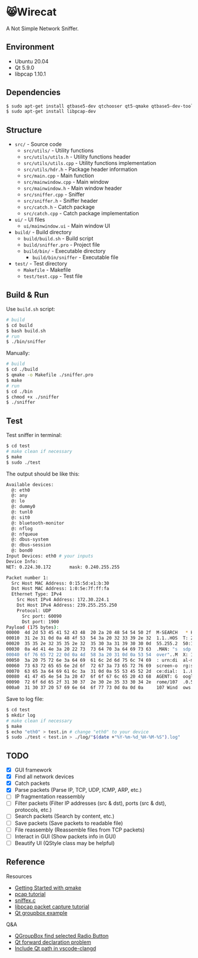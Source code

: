 :smile_cat:Wirecat
======

A Not Simple Network Sniffer.

Environment
-----
* Ubuntu 20.04
* Qt 5.9.0
* libpcap 1.10.1

Dependencies
-----
```bash
$ sudo apt-get install qtbase5-dev qtchooser qt5-qmake qtbase5-dev-tools
$ sudo apt-get install libpcap-dev
```

Structure
-----
* `src/` - Source code
  * `src/utils/` - Utility functions
  * `src/utils/utils.h` - Utility functions header
  * `src/utils/utils.cpp` - Utility functions implementation
  * `src/utils/hdr.h` - Package header information
  * `src/main.cpp` - Main function
  * `src/mainwindow.cpp` - Main window
  * `src/mainwindow.h` - Main window header
  * `src/sniffer.cpp` - Sniffer
  * `src/sniffer.h` - Sniffer header
  * `src/catch.h` - Catch package
  * `src/catch.cpp` - Catch package implementation
* `ui/` - UI files
  * `ui/mainwindow.ui` - Main window UI
* `build/` - Build directory
  * `build/build.sh` - Build script
  * `build/sniffer.pro` - Project file
  * `build/bin/` - Executable directory
    * `build/bin/sniffer` - Executable file
* `test/` - Test directory
  * `Makefile` - Makefile
  * `test/test.cpp` - Test file

Build & Run
-----

Use `build.sh` script: 


```bash
# build
$ cd build
$ bash build.sh
# run
$ ./bin/sniffer
```

Manually: 

```bash
# build
$ cd ./build
$ qmake -o Makefile ./sniffer.pro
$ make
# run
$ cd ./bin
$ chmod +x ./sniffer 
$ ./sniffer
```

Test
-----

Test sniffer in terminal: 

```bash
$ cd test
# make clean if necessary
$ make
$ sudo ./test
```

The output should be like this: 

```bash
Available devices: 
  @: eth0
  @: any
  @: lo
  @: dummy0
  @: tunl0
  @: sit0
  @: bluetooth-monitor
  @: nflog
  @: nfqueue
  @: dbus-system
  @: dbus-session
  @: bond0
Input Devices: eth0 # your inputs
Device Info:
NET: 0.224.30.172       mask: 0.240.255.255

Packet number 1:
  Src Host MAC Address: 0:15:5d:e1:b:30
  Dst Host MAC Address: 1:0:5e:7f:ff:fa
  Ethernet Type: IPv4
    Src Host IPv4 Address: 172.30.224.1
    Dst Host IPv4 Address: 239.255.255.250
    Protocol: UDP
      Src port: 60090
      Dst port: 1900
Payload (175 bytes):
00000  4d 2d 53 45 41 52 43 48  20 2a 20 48 54 54 50 2f  M-SEARCH   * HTTP/
00010  31 2e 31 0d 0a 48 4f 53  54 3a 20 32 33 39 2e 32  1.1..HOS  T: 239.2
00020  35 35 2e 32 35 35 2e 32  35 30 3a 31 39 30 30 0d  55.255.2  50:1900.
00030  0a 4d 41 4e 3a 20 22 73  73 64 70 3a 64 69 73 63  .MAN: "s  sdp:disc
00040  6f 76 65 72 22 0d 0a 4d  58 3a 20 31 0d 0a 53 54  over"..M  X: 1..ST
00050  3a 20 75 72 6e 3a 64 69  61 6c 2d 6d 75 6c 74 69  : urn:di  al-multi
00060  73 63 72 65 65 6e 2d 6f  72 67 3a 73 65 72 76 69  screen-o  rg:servi
00070  63 65 3a 64 69 61 6c 3a  31 0d 0a 55 53 45 52 2d  ce:dial:  1..USER-
00080  41 47 45 4e 54 3a 20 47  6f 6f 67 6c 65 20 43 68  AGENT: G  oogle Ch
00090  72 6f 6d 65 2f 31 30 37  2e 30 2e 35 33 30 34 2e  rome/107  .0.5304.
000a0  31 30 37 20 57 69 6e 64  6f 77 73 0d 0a 0d 0a     107 Wind  ows....
```

Save to log file: 

```bash
$ cd test
$ mkdir log
# make clean if necessary
$ make
$ echo "eth0" > test.in # change "eth0" to your device
$ sudo ./test < test.in > ./log/"$(date +"%Y-%m-%d_%H-%M-%S").log"
```

TODO
-----
* [x] GUI framework
* [x] Find all network devices
* [x] Catch packets
* [x] Parse packets (Parse IP, TCP, UDP, ICMP, ARP, etc.)
* [ ] IP fragmentation reassembly
* [ ] Filter packets (Filter IP addresses (src & dst), ports (src & dst), protocols, etc.)
* [ ] Search packets (Search by content, etc.)
* [ ] Save packets (Save packets to readable file)
* [ ] File reassembly (Reassemble files from TCP packets)
* [ ] Interact in GUI (Show packets info in GUI)
* [ ] Beautify UI (QStyle class may be helpful)

Reference
-----
Resources
* [Getting Started with qmake](https://doc.qt.io/qt-6.2/qmake-tutorial.html)
* [pcap tutorial](https://www.tcpdump.org/pcap.html)
* [sniffex.c](https://www.tcpdump.org/other/sniffex.c)
* [libpcap packet capture tutorial](http://yuba.stanford.edu/~casado/pcap/)
* [Qt groupbox example](https://doc.qt.io/qt-5/qtwidgets-widgets-groupbox-example.html)

Q&A
* [QGroupBox find selected Radio Button](https://stackoverflow.com/questions/43106746/qgroupbox-find-selected-radio-button)
* [Qt forward declaration problem](https://stackoverflow.com/questions/21113581/qt-invalid-use-of-incomplete-type-and-forward-declaration)
* [Include Qt path in vscode-clangd](https://stackoverflow.com/questions/61206703/is-there-includepath-option-in-clangd#answer-69269142)